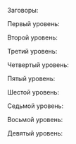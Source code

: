 Заговоры:

Первый уровень:

Второй уровень:

Третий уровень:

Четвертый уровень:

Пятый уровень:

Шестой уровень:

Седьмой уровень:

Восьмой уровень:

Девятый уровень: